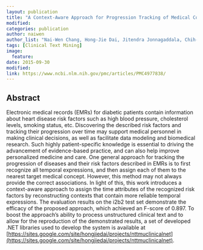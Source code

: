 ```yaml
---
layout: publication
title: "A Context-Aware Approach for Progression Tracking of Medical Concepts in Electronic Medical Records"
modified:
categories: publication
author: naiwen
author_list: "Nai-Wen Chang, Hong-Jie Dai, Jitendra Jonnagaddala, Chih-Wei Chen, Richard Tzong-Han Tsai, Wen-Lian Hsu"
tags: [Clinical Text Mining]
image:
  feature:
date: 2015-09-30
modified: 
link: https://www.ncbi.nlm.nih.gov/pmc/articles/PMC4977838/
---
```


## Abstract

Electronic medical records (EMRs) for diabetic patients contain information about heart disease risk factors such as high blood pressure, cholesterol levels, smoking status, etc. Discovering the described risk factors and tracking their progression over time may support medical personnel in making clinical decisions, as well as facilitate data modeling and biomedical research. Such highly patient-specific knowledge is essential to driving the advancement of evidence-based practice, and can also help improve personalized medicine and care. One general approach for tracking the progression of diseases and their risk factors described in EMRs is to first recognize all temporal expressions, and then assign each of them to the nearest target medical concept. However, this method may not always provide the correct associations. In light of this, this work introduces a context-aware approach to assign the time attributes of the recognized risk factors by reconstructing contexts that contain more reliable temporal expressions. The evaluation results on the i2b2 test set demonstrate the efficacy of the proposed approach, which achieved an F-score of 0.897. To boost the approach’s ability to process unstructured clinical text and to allow for the reproduction of the demonstrated results, a set of developed .NET libraries used to develop the system is available at [https://sites.google.com/site/hongjiedai/projects/nttmuclinicalnet](https://sites.google.com/site/hongjiedai/projects/nttmuclinicalnet).